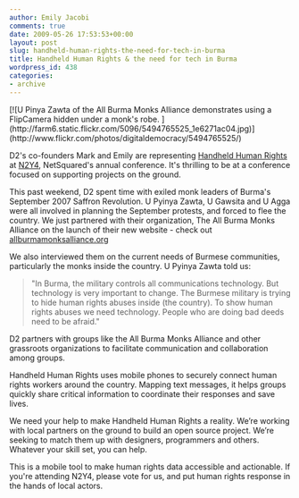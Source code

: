 ```yaml
---
author: Emily Jacobi
comments: true
date: 2009-05-26 17:53:53+00:00
layout: post
slug: handheld-human-rights-the-need-for-tech-in-burma
title: Handheld Human Rights & the need for tech in Burma
wordpress_id: 438
categories:
- archive
---
```


<caption id="attachment_439" align="alignright" width="200" caption="U Pinya Zawta of the All Burma Monks Alliance demonstrates using a FlipCamera hidden under a robe">[![U Pinya Zawta of the All Burma Monks Alliance demonstrates using a FlipCamera hidden under a monk's robe. ](http://farm6.static.flickr.com/5096/5494765525_1e6271ac04.jpg)](http://www.flickr.com/photos/digitaldemocracy/5494765525/)</caption>

D2's co-founders Mark and Emily are representing [Handheld Human Rights](http://netsquared.org/conference/n2y4) at [N2Y4](http://netsquared.org/conference/n2y4), NetSquared's annual conference. It's thrilling to be at a conference focused on supporting projects on the ground.

This past weekend, D2 spent time with exiled monk leaders of Burma's September 2007 Saffron Revolution. U Pyinya Zawta, U Gawsita and U Agga were all involved in planning the September protests, and forced to flee the country. We just partnered with their organization, The All Burma Monks Alliance on the launch of their new website - check out [allburmamonksalliance.org](http://allburmamonksalliance.org/)

We also interviewed them on the current needs of Burmese communities, particularly the monks inside the country. U Pyinya Zawta told us:


> "In Burma, the military controls all communications technology. But technology is very important to change. The Burmese military is trying to hide human rights abuses inside (the country). To show human rights abuses we need technology. People who are doing bad deeds need to be afraid."


D2 partners with groups like the All Burma Monks Alliance and other grassroots organizations to facilitate communication and collaboration among groups.

Handheld Human Rights uses mobile phones to securely connect human rights workers around the country. Mapping text messages, it helps groups quickly share critical information to coordinate their responses and save lives.

We need your help to make Handheld Human Rights a reality. We’re working with local partners on the ground to build an open source project. We’re seeking to match them up with designers, programmers and others. Whatever your skill set, you can help.

This is a mobile tool to make human rights data accessible and actionable. If you're attending N2Y4, please vote for us, and put human rights response in the hands of local actors.

